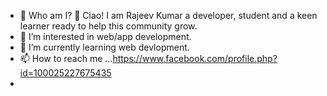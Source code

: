 - 👋 Who am I? 🤨
Ciao! I am Rajeev Kumar a developer, student and a keen learner ready to help this community grow.
- 👀 I’m interested in web/app development.
- 🌱 I’m currently learning web devlopment.
- 📫 How to reach me ...https://www.facebook.com/profile.php?id=100025227675435
- 

<!---
rajeev35/rajeev35 is a ✨ special ✨ repository because its `README.md` (this file) appears on your GitHub profile.
You can click the Preview link to take a look at your changes.
--->
